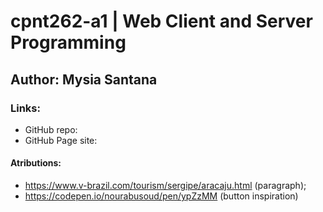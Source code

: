 # cpnt262-a1 | Web Client and Server Programming
## Author: Mysia Santana
### Links:
* GitHub repo:
* GitHub Page site: 
#### Atributions:
- https://www.v-brazil.com/tourism/sergipe/aracaju.html (paragraph);
- https://codepen.io/nourabusoud/pen/ypZzMM (button inspiration)
